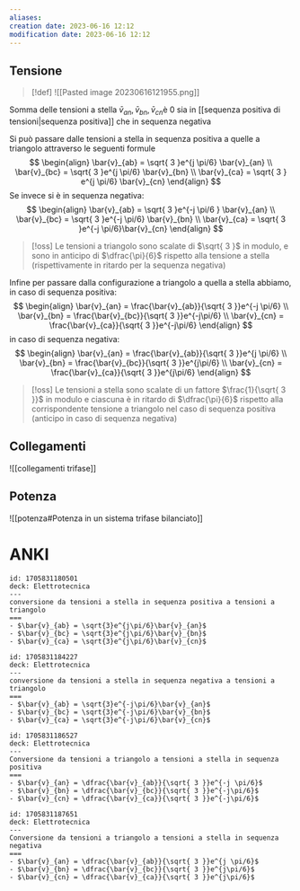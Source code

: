 ```yaml
---
aliases: 
creation date: 2023-06-16 12:12
modification date: 2023-06-16 12:12
---
```



## Tensione
> [!def]
> ![[Pasted image 20230616121955.png]]
> 

Somma delle tensioni a stella $\bar{v}_{an},\bar{v}_{bn},\bar{v}_{cn}$è 0 sia in [[sequenza positiva di tensioni|sequenza positiva]] che in sequenza negativa

Si può passare dalle tensioni a stella in sequenza positiva a quelle a triangolo attraverso le seguenti formule
$$ \begin{align}
\bar{v}_{ab} = \sqrt{ 3 }e^{j \pi/6} \bar{v}_{an} \\
\bar{v}_{bc} = \sqrt{ 3 }e^{j \pi/6} \bar{v}_{bn} \\
\bar{v}_{ca} = \sqrt{ 3 } e^{j \pi/6} \bar{v}_{cn}
\end{align} $$
Se invece si è in sequenza negativa:
$$ \begin{align}
\bar{v}_{ab} = \sqrt{  3 }e^{-j \pi/6 } \bar{v}_{an} \\
\bar{v}_{bc} = \sqrt{ 3 }e^{-j \pi/6} \bar{v}_{bn} \\
\bar{v}_{ca} = \sqrt{ 3 }e^{-j \pi/6}\bar{v}_{cn}
\end{align} $$

>[!oss]
>Le tensioni a triangolo sono scalate di $\sqrt{ 3 }$ in modulo, e sono in anticipo di $\dfrac{\pi}{6}$ rispetto alla tensione a stella (rispettivamente in ritardo per la sequenza negativa)

Infine per passare dalla configurazione a triangolo a quella a stella abbiamo, in caso di sequenza positiva:
$$ \begin{align}
\bar{v}_{an} = \frac{\bar{v}_{ab}}{\sqrt{ 3 }}e^{-j \pi/6} \\
\bar{v}_{bn} = \frac{\bar{v}_{bc}}{\sqrt{ 3 }}e^{-j\pi/6} \\
\bar{v}_{cn} = \frac{\bar{v}_{ca}}{\sqrt{ 3 }}e^{-j\pi/6}
\end{align} $$
in caso di sequenza negativa:
$$ \begin{align}
\bar{v}_{an} = \frac{\bar{v}_{ab}}{\sqrt{ 3 }}e^{j \pi/6} \\
\bar{v}_{bn} = \frac{\bar{v}_{bc}}{\sqrt{ 3 }}e^{j\pi/6} \\
\bar{v}_{cn} = \frac{\bar{v}_{ca}}{\sqrt{ 3 }}e^{j\pi/6}
\end{align}  $$


>[!oss]
>Le tensioni a stella sono scalate di un fattore $\frac{1}{\sqrt{ 3 }}$ in modulo e ciascuna è in ritardo di $\dfrac{\pi}{6}$ rispetto alla corrispondente tensione a triangolo nel caso di sequenza positiva (anticipo in caso di sequenza negativa)


## Collegamenti
![[collegamenti trifase]]

## Potenza
![[potenza#Potenza in un sistema trifase bilanciato]]


# ANKI

```anki
id: 1705831180501
deck: Elettrotecnica
---
conversione da tensioni a stella in sequenza positiva a tensioni a triangolo
===
- $\bar{v}_{ab} = \sqrt{3}e^{j\pi/6}\bar{v}_{an}$
- $\bar{v}_{bc} = \sqrt{3}e^{j\pi/6}\bar{v}_{bn}$
- $\bar{v}_{ca} = \sqrt{3}e^{j\pi/6}\bar{v}_{cn}$
```


```anki
id: 1705831184227
deck: Elettrotecnica
---
conversione da tensioni a stella in sequenza negativa a tensioni a triangolo
===
- $\bar{v}_{ab} = \sqrt{3}e^{-j\pi/6}\bar{v}_{an}$
- $\bar{v}_{bc} = \sqrt{3}e^{-j\pi/6}\bar{v}_{bn}$
- $\bar{v}_{ca} = \sqrt{3}e^{-j\pi/6}\bar{v}_{cn}$
```


```anki
id: 1705831186527
deck: Elettrotecnica
---
Conversione da tensioni a triangolo a tensioni a stella in sequenza positiva
===
- $\bar{v}_{an} = \dfrac{\bar{v}_{ab}}{\sqrt{ 3 }}e^{-j \pi/6}$
- $\bar{v}_{bn} = \dfrac{\bar{v}_{bc}}{\sqrt{ 3 }}e^{-j\pi/6}$
- $\bar{v}_{cn} = \dfrac{\bar{v}_{ca}}{\sqrt{ 3 }}e^{-j\pi/6}$
```



```anki
id: 1705831187651
deck: Elettrotecnica
---
Conversione da tensioni a triangolo a tensioni a stella in sequenza negativa
===
- $\bar{v}_{an} = \dfrac{\bar{v}_{ab}}{\sqrt{ 3 }}e^{j \pi/6}$
- $\bar{v}_{bn} = \dfrac{\bar{v}_{bc}}{\sqrt{ 3 }}e^{j\pi/6}$
- $\bar{v}_{cn} = \dfrac{\bar{v}_{ca}}{\sqrt{ 3 }}e^{j\pi/6}$
```


